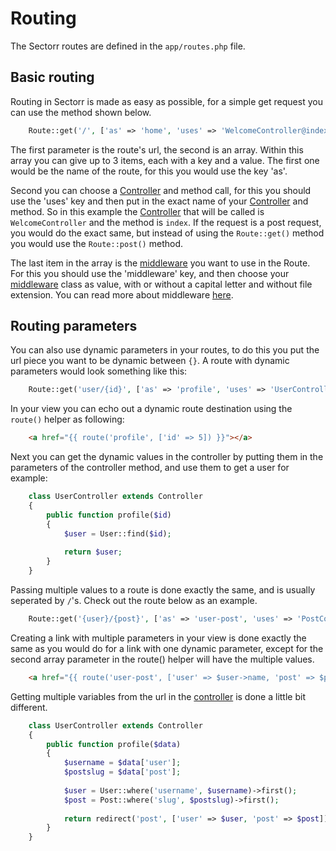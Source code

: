 # Routing
The Sectorr routes are defined in the <code class="language-php">app/routes.php</code> file.

## Basic routing
Routing in Sectorr is made as easy as possible, for a simple get request you can use the method shown below.

```php
    Route::get('/', ['as' => 'home', 'uses' => 'WelcomeController@index']);
```

The first parameter is the route's url, the second is an array. Within this array you can give up to 3 items, each with a key and a value. The first one would be the name of the route, for this you would use the key 'as'. 

Second you can choose a <a href="http://www.sectorr.co/docs/controllers">Controller</a> and method call, for this you should use the 'uses' key and then put in the exact name of your <a href="http://www.sectorr.co/docs/controllers">Controller</a> and method. So in this example the <a href="http://www.sectorr.co/docs/controllers">Controller</a> that will be called is <code class="language-php">WelcomeController</code> and the method is <code class="language-php">index</code>. If the request is a post request, you would do the exact same, but instead of using the <code class="language-php">Route::get()</code> method you would use the <code class="language-php">Route::post()</code> method.

The last item in the array is the <a href="http://www.sectorr.co/docs/middleware">middleware</a> you want to use in the Route. For this you should use the 'middleware' key, and then choose your <a href="http://www.sectorr.co/docs/middleware">middleware</a> class as value, with or without a capital letter and without file extension. You can read more about middleware <a href="http://www.sectorr.co/docs/middleware">here</a>.

## Routing parameters
You can also use dynamic parameters in your routes, to do this you put the url piece you want to be dynamic between <code class="language-php">{}</code>. A route with dynamic parameters would look something like this:

```php
    Route::get('user/{id}', ['as' => 'profile', 'uses' => 'UserController@profile']);
```

In your view you can echo out a dynamic route destination using the <code class="language-php">route()</code> helper as following:

```html
    <a href="{{ route('profile', ['id' => 5]) }}"></a>
```

Next you can get the dynamic values in the controller by putting them in the parameters of the controller method, and use them to get a user for example:

```php
    class UserController extends Controller
    {
        public function profile($id)
        {
            $user = User::find($id);
            
            return $user;
        }
    }
```

Passing multiple values to a route is done exactly the same, and is usually seperated by <code class="language-php">/</code>'s. Check out the route below as an example.

```php
    Route::get('{user}/{post}', ['as' => 'user-post', 'uses' => 'PostController@getPost]);
```

Creating a link with multiple parameters in your view is done exactly the same as you would do for a link with one dynamic parameter, except for the second array parameter in the route() helper will have the multiple values.

```html
    <a href="{{ route('user-post', ['user' => $user->name, 'post' => $post->slug]) }}">Post</a>
```

Getting multiple variables from the url in the <a href="http://www.sectorr.co/docs/controllers">controller</a> is done a little bit different.

```php
    class UserController extends Controller
    {
        public function profile($data)
        {
            $username = $data['user'];
            $postslug = $data['post'];
            
            $user = User::where('username', $username)->first();
            $post = Post::where('slug', $postslug)->first();
            
            return redirect('post', ['user' => $user, 'post' => $post]);
        }
    }
```
